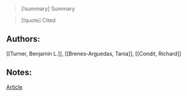 
>[!summary] Summary

>[!quote] Cited
## Authors:
[[Turner, Benjamin L.]], [[Brenes-Arguedas, Tania]], [[Condit, Richard]]

## Notes:

[Article](https://stri.si.edu/story/paradox-explained)
